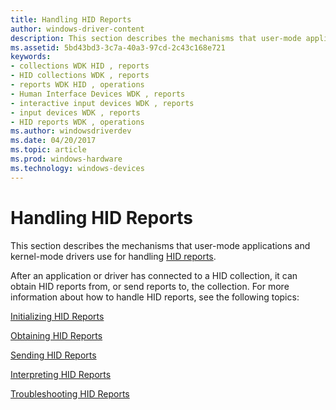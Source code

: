 ```yaml
---
title: Handling HID Reports
author: windows-driver-content
description: This section describes the mechanisms that user-mode applications and kernel-mode drivers use for handling HID reports.
ms.assetid: 5bd43bd3-3c7a-40a3-97cd-2c43c168e721
keywords:
- collections WDK HID , reports
- HID collections WDK , reports
- reports WDK HID , operations
- Human Interface Devices WDK , reports
- interactive input devices WDK , reports
- input devices WDK , reports
- HID reports WDK , operations
ms.author: windowsdriverdev
ms.date: 04/20/2017
ms.topic: article
ms.prod: windows-hardware
ms.technology: windows-devices
---
```


# Handling HID Reports


This section describes the mechanisms that user-mode applications and kernel-mode drivers use for handling [HID reports](introduction-to-hid-concepts.md).




After an application or driver has connected to a HID collection, it can obtain HID reports from, or send reports to, the collection. For more information about how to handle HID reports, see the following topics:

[Initializing HID Reports](initializing-hid-reports.md)

[Obtaining HID Reports](obtaining-hid-reports.md)

[Sending HID Reports](sending-hid-reports.md)

[Interpreting HID Reports](interpreting-hid-reports.md)

[Troubleshooting HID Reports](troubleshooting-hid-reports.md)

 

 




